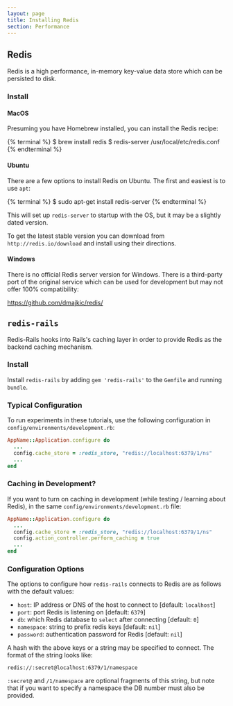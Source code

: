```yaml
---
layout: page
title: Installing Redis
section: Performance
---
```


## Redis

Redis is a high performance, in-memory key-value data store which can be persisted to disk.

### Install

#### MacOS

Presuming you have Homebrew installed, you can install the Redis recipe:

{% terminal %}
$ brew install redis
$ redis-server /usr/local/etc/redis.conf
{% endterminal %}

#### Ubuntu

There are a few options to install Redis on Ubuntu. The first and easiest is to use `apt`:

{% terminal %}
$ sudo apt-get install redis-server
{% endterminal %}

This will set up `redis-server` to startup with the OS, but it may be a slightly dated version.

To get the latest stable version you can download from `http://redis.io/download` and install using their directions. 

#### Windows

There is no official Redis server version for Windows. There is a third-party port of the original service which can be used for development but may not offer 100% compatibility:

https://github.com/dmajkic/redis/

## `redis-rails`

Redis-Rails hooks into Rails's caching layer in order to provide Redis as the backend caching mechanism.

### Install

Install `redis-rails` by adding `gem 'redis-rails'` to the `Gemfile` and running `bundle`.

### Typical Configuration

To run experiments in these tutorials, use the following configuration in  `config/environments/development.rb`:

```ruby
AppName::Application.configure do
  ...
  config.cache_store = :redis_store, "redis://localhost:6379/1/ns"
  ...
end
```

### Caching in Development?

If you want to turn on caching in development (while testing / learning about Redis), in the same `config/environments/development.rb` file:

```ruby
AppName::Application.configure do
  ...
  config.cache_store = :redis_store, "redis://localhost:6379/1/ns"
  config.action_controller.perform_caching = true
  ...
end
```

### Configuration Options

The options to configure how `redis-rails` connects to Redis are as follows with the default values:

* `host`: IP address or DNS of the host to connect to [default: `localhost`]
* `port`: port Redis is listening on [default: `6379`]
* `db`: which Redis database to `select` after connecting [default: `0`]
* `namespace`: string to prefix redis keys [default: `nil`]
* `password`: authentication password for Redis [default: `nil`]

A hash with the above keys or a string may be specified to connect.  The format of the string looks like:

```text
redis://:secret@localhost:6379/1/namespace
```

`:secret@` and `/1/namespace` are optional fragments of this string, but note that if you want to specify a namespace the DB number must also be provided.
